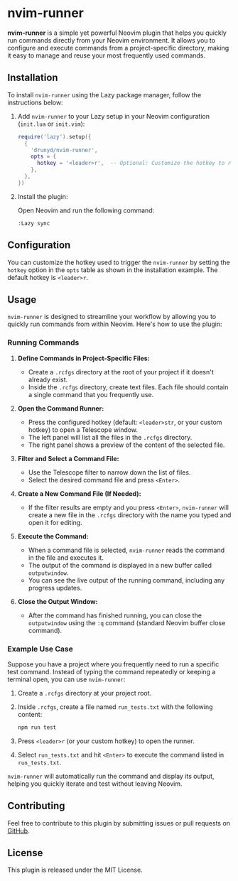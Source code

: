 # nvim-runner

**nvim-runner** is a simple yet powerful Neovim plugin that helps you quickly run commands directly from your Neovim environment. It allows you to configure and execute commands from a project-specific directory, making it easy to manage and reuse your most frequently used commands.

## Installation

To install `nvim-runner` using the Lazy package manager, follow the instructions below:

1. Add `nvim-runner` to your Lazy setup in your Neovim configuration (`init.lua` or `init.vim`):

    ```lua
    require('lazy').setup({
      {
        'drunyd/nvim-runner',
        opts = {
          hotkey = '<leader>r',  -- Optional: Customize the hotkey to run the commands
        },
      },
    })
    ```

2. Install the plugin:

    Open Neovim and run the following command:

    ```vim
    :Lazy sync
    ```

## Configuration

You can customize the hotkey used to trigger the `nvim-runner` by setting the `hotkey` option in the `opts` table as shown in the installation example. The default hotkey is `<leader>r`.

## Usage

`nvim-runner` is designed to streamline your workflow by allowing you to quickly run commands from within Neovim. Here's how to use the plugin:

### Running Commands

1. **Define Commands in Project-Specific Files:**

   - Create a `.rcfgs` directory at the root of your project if it doesn't already exist.
   - Inside the `.rcfgs` directory, create text files. Each file should contain a single command that you frequently use.

2. **Open the Command Runner:**

   - Press the configured hotkey (default: `<leader>str`, or your custom hotkey) to open a Telescope window.
   - The left panel will list all the files in the `.rcfgs` directory.
   - The right panel shows a preview of the content of the selected file.

3. **Filter and Select a Command File:**

   - Use the Telescope filter to narrow down the list of files.
   - Select the desired command file and press `<Enter>`.

4. **Create a New Command File (If Needed):**

   - If the filter results are empty and you press `<Enter>`, `nvim-runner` will create a new file in the `.rcfgs` directory with the name you typed and open it for editing.

5. **Execute the Command:**

   - When a command file is selected, `nvim-runner` reads the command in the file and executes it.
   - The output of the command is displayed in a new buffer called `outputwindow`.
   - You can see the live output of the running command, including any progress updates.

6. **Close the Output Window:**

   - After the command has finished running, you can close the `outputwindow` using the `:q` command (standard Neovim buffer close command).

### Example Use Case

Suppose you have a project where you frequently need to run a specific test command. Instead of typing the command repeatedly or keeping a terminal open, you can use `nvim-runner`:

1. Create a `.rcfgs` directory at your project root.
2. Inside `.rcfgs`, create a file named `run_tests.txt` with the following content:

    ```bash
    npm run test
    ```

3. Press `<leader>r` (or your custom hotkey) to open the runner.
4. Select `run_tests.txt` and hit `<Enter>` to execute the command listed in `run_tests.txt`.

`nvim-runner` will automatically run the command and display its output, helping you quickly iterate and test without leaving Neovim.

## Contributing

Feel free to contribute to this plugin by submitting issues or pull requests on [GitHub](https://github.com/drunyd/nvim-runner).

## License

This plugin is released under the MIT License.
